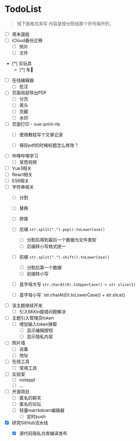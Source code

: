 # TodoList 

> 按下面格式来写
> 内容是按分割线那个符号隔开的，

<!-- 生活相关 -->
<!-- 分割线 -->
- [ ] 周末遛娃
- [ ] iCloud备份迁移
  - [ ] 照片
  - [ ] 文件
- [*] 买玩具
  - [*] 车🚗


<!-- 工作相关 -->
<!-- 分割线 -->
- [ ] 在线编辑器
  - [ ] 批注
- [ ] 页面局部导出PDF
  - [ ] 分页
  - [ ] 表头
  - [ ] 页脚
  - [ ] 水印
- [ ] 页面打印 - vue-print-nb
  - [ ] 使用教程写个文章记录
  - [ ] 保存pdf的时候标题怎么修改？


<!-- 学习相关 -->
<!-- 分割线 -->
- [ ] 哔哩哔哩学习
  - [ ] 吴悠视频
- [ ] Vue3相关
- [ ] React相关
- [ ] ES6相关
- [ ] 字符串相关
  - [ ] 分割
  - [ ] 替换
  - [ ] 拼接
  - [ ] 后缀 `str.split(".").pop().toLowerCase()`
    - [ ] 分割后得到最后一个数据为文件类型
    - [ ] 后缀转小写格式统一
  - [ ] 前缀 `str.split(".").shift().toLowerCase()`
    - [ ] 分割后第一个数据
    - [ ] 前缀转小写
  - [ ] 首字母大写 `str.charAt(0).toUpperCase() + str.slice(1)`
  - [ ] 首字母小写 `str.charAt(0).toLowerCase() + str.slice()




<!-- 其他相关 -->
<!-- 分割线 -->
- [ ] 该主题继续开发
  - [ ] 引入MiXin报错问题解决
- [ ] 主题引入管理员token
  - [ ] 增加输入token弹窗
    - [ ] 显示编辑按钮
    - [ ] 显示隐私内容
- [ ] 照片墙
  - [ ] 设备 
  - [ ] 地址
- [ ] 在线工具
  - [ ] 常用工具
- [ ] 实验室
  - [ ] noteppt
  - [ ] ...
- [ ] 开源项目
  - [ ] 匿名的聊天
  - [ ] 匿名的论坛
  - [ ] 轻量marrkdown编辑器
    - [ ] 定时push
- [x] 研究GitHub流水线
  - [x] 源代码隐私仓库编译发布






<!-- 
- [ ] **Cmd Markdown 开发**
    - [ ] 支持以 PDF 格式导出文稿
    - [x] 新增Todo列表功能 [语法参考](https://github.com/blog/1375-task-lists-in-gfm-issues-pulls-comments)
    - [x] 改进 LaTex 功能
        - [x] 修复 LaTex 公式渲染问题
        - [x] 新增 LaTex 公式编号功能 [语法参考](http://docs.mathjax.org/en/latest/tex.html#tex-eq-numbers)
- [ ] **七月旅行准备**
    - [ ] 准备邮轮上需要携带的物品
    - [ ] 浏览日本免税店的物品
    - [x] 购买蓝宝石公主号七月一日的船票
- [ ] 6. 完成数据校验
- [ ] **Cmd Markdown 开发**
    - [ ] 改进 Cmd 渲染算法，使用局部渲染技术提高渲染效率
    - [ ] 支持以 PDF 格式导出文稿
    - [x] 新增Todo列表功能 [语法参考](https://github.com/blog/1375-task-lists-in-gfm-issues-pulls-comments)
    - [x] 改进 LaTex 功能
        - [x] 修复 LaTex 公式渲染问题
        - [x] 新增 LaTex 公式编号功能 [语法参考](http://docs.mathjax.org/en/latest/tex.html#tex-eq-numbers)
- [ ] **七月旅行准备**
    - [ ] 准备邮轮上需要携带的物品
    - [ ] 浏览日本免税店的物品
    - [x] 购买蓝宝石公主号七月一日的船票
    - [ ]  -->